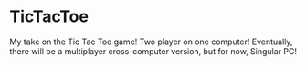 # TicTacToe
My take on the Tic Tac Toe game!  Two player on one computer!
Eventually, there will be a multiplayer cross-computer version, but for now, Singular PC!
